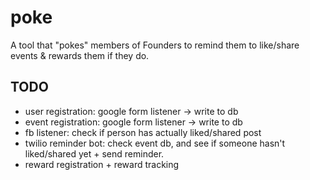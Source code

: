 # poke
A tool that "pokes" members of Founders to remind them to like/share events & rewards them if they do.


## TODO
- user registration: google form listener -> write to db 
- event registration: google form listener -> write to db
- fb listener: check if person has actually liked/shared post 
- twilio reminder bot: check event db, and see if someone hasn't liked/shared yet + send reminder. 
- reward registration + reward tracking
